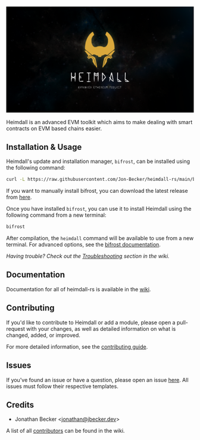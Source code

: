 ![Heimdall-RS](./preview.png?raw=true)

Heimdall is an advanced EVM toolkit which aims to make dealing with smart contracts on EVM based chains easier.

## Installation & Usage

Heimdall's update and installation manager, `bifrost`, can be installed using the following command:

```bash
curl -L https://raw.githubusercontent.com/Jon-Becker/heimdall-rs/main/bifrost/install | bash
```

If you want to manually install bifrost, you can download the latest release from [here](./bifrost/bifrost).

Once you have installed `bifrost`, you can use it to install Heimdall using the following command from a new terminal:

```bash
bifrost
```

After compilation, the `heimdall` command will be available to use from a new terminal. For advanced options, see the [bifrost documentation]().

_Having trouble? Check out the [Troubleshooting]() section in the wiki._

## Documentation

Documentation for all of heimdall-rs is available in the [wiki](https://jbecker.dev/r/heimdall-rs/wiki).

## Contributing

If you'd like to contribute to Heimdall or add a module, please open a pull-request with your changes, as well as detailed information on what is changed, added, or improved.

For more detailed information, see the [contributing guide]().

## Issues

If you've found an issue or have a question, please open an issue [here](https://jbecker.dev/r/heimdall-rs/issues). All issues must follow their respective templates.

## Credits
- Jonathan Becker \<jonathan@jbecker.dev>

A list of all [contributors](https://jbecker.dev/r/heimdall-rs/wiki) can be found in the wiki.
